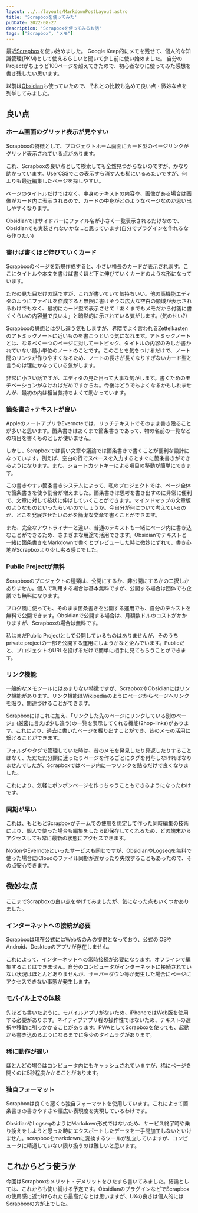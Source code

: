 ```yaml
---
layout: ../../layouts/MarkdownPostLayout.astro
title: 'Scrapboxを使ってみた'
pubDate: 2022-08-27
description: 'Scrapboxを使ってみるお話'
tags: ["Scrapbox", "メモ"]
---
```


最近[Scrapbox](https://scrapbox.io)を使い始めました。
Google Keep的にメモを残せて、個人的な知識管理(PKM)として使えるらしいと聞いて少し前に使い始めました。
自分のProjectがちょうど100ページを超えてきたので、初心者なりに使ってみた感想を書き残したい思います。

以前は[Obsidian](https://obsidian.md)も使っていたので、それとの比較も込めて良い点・微妙な点を列挙してみました。


## 良い点

### ホーム画面のグリッド表示が見やすい

Scrapboxの特徴として、プロジェクトホーム画面にカード型のページリンクがグリッド表示されている点があります。

これ、Scrapboxの良い点として検索しても全然見つからないのですが、かなり助かっています。UserCSSでこの表示すら消す人も稀にいるみたいですが、何よりも最近編集したページを探しやすい。

ページのタイトルだけではなく、中身のテキストの内容や、画像がある場合は画像がカード内に表示されるので、カードの中身がどのようなページなのか思い出しやすくなります。

Obsidianではサイドバーにファイル名が小さく一覧表示されるだけなので、Obsidianでも実装されないかな...と思っています(自分でプラグインを作れるなら作りたい)

### 書けば書くほど伸びていくカード

Scrapboxのページを新規作成すると、小さい横長のカードが表示されます。ここにタイトルや本文を書けば書くほど下に伸びていくカードのような形になっています。

ただの見た目だけの話ですが、これが書いていて気持ちいい。他の高機能エディタのようにファイルを作成すると無限に書けそうな広大な空白の領域が表示されるわけでもなく、最初にカード型で表示させて「あくまでもメモだから付箋に書くくらいの内容量で良いよ」と暗黙的に示されている気がします。(気のせい?)

Scrapboxの思想とは少し違う気もしますが、界隈でよく言われるZettelkastenのアトミックノートに近いものを書こうという気になれます。アトミックノートとは、なるべく一つのページに対して一トピック、タイトルの内容のみしか書かれていない最小単位のノートのことです。このことを気をつけるだけで、ノート間のリンクが作りやすくなるため、ノートの長さが長くなりすぎないカード型と言うのは理にかなっている気がします。

非常に小さい話ですが、エディタの見た目って大事な気がします。書くためのモチベーションがなければだめですからね。今後はどうでもよくなるかもしれませんが、最初の内は相当気持ちよくて助かっています。

### 箇条書き+テキストが良い

AppleのノートアプリやEvernoteでは、リッチテキストでそのまま書き殴ることが多いと思います。箇条書きはあくまで箇条書きであって、物の名前の一覧などの項目を書くものとしか使いません。

しかし、Scrapboxでは長い文章や議論では箇条書きで書くことが便利な設計になっています。例えば、空白の行でスペースを入力するとすぐに箇条書きができるようになります。また、ショートカットキーによる項目の移動が簡単にできます。

この書きやすい箇条書きシステムによって、私のプロジェクトでは、ページ全体で箇条書きを使う割合が増えました。箇条書きは思考を書き出すのに非常に便利で、文章に対して枝状に伸ばしていくことができます。マインドマップの文章版のようなものといったらいいのでしょうか。今自分が何について考えているのか、どこを発展させたいのかを簡潔な文章で書くことができます。

また、完全なアウトライナーと違い、普通のテキストも一緒にページ内に書き込むことができるため、さまざまな用途で活用できます。Obsidianでテキストと一緒に箇条書きをMarkdownで書くとプレビューした時に微妙にずれて、書き心地がScrapboxより少し劣る感じでした。

### Public Projectが無料

Scrapboxのプロジェクトの種類は、公開にするか、非公開にするかの二択しかありません。個人で利用する場合は基本無料ですが、公開する場合は団体でも企業でも無料になります。

ブログ風に使っても、そのまま箇条書きを公開する運用でも、自分のテキストを無料で公開できます。Obsidianで公開する場合は、月額数ドルのコストがかかりますが、Scrapboxの場合は無料です。

私はまだPublic Projectとして公開しているものはありませんが、そのうちprivate projectの一部を公開する運用にしようかなと企んでいます。Publicだと、プロジェクトのURLを投げるだけで簡単に相手に見てもらうことができます。

### リンク機能

一般的なメモツールにはあまりない特徴ですが、ScrapboxやObsidianにはリンク機能があります。リンク機能はWikipediaのようにページからページへリンクを貼り、関連づけることができます。

Scrapboxにはこれに加え、「リンクした先のページにリンクしている別のページ」(厳密に言えば少し違う)の一覧を表示してくれる機能(2hop-links)があります。これにより、過去に書いたページを掘り出すことができ、昔のメモの活用に繋げることができます。

フォルダやタグで管理していた時は、昔のメモを発見したり見返したりすることはなく、ただただ分類に迷ったりページを作るごとにタグを付与しなければなりませんでしたが、Scrapboxではページ内に一つリンクを貼るだけで良くなりました。

これにより、気軽にポンポンページを作っちゃうこともできるようになったわけです。

### 同期が早い

これは、もともとScrapboxがチームでの使用を想定して作った同時編集の技術により、個人で使った場合も編集をしたら即保存してくれるため、どの端末からアクセスしても常に最新の状態にアクセスできます。

NotionやEvernoteといったサービスも同じですが、ObsidianやLogseqを無料で使った場合にiCloudのファイル同期が遅かったり失敗することもあったので、その点安心できます。

## 微妙な点
ここまでScrapboxの良い点を挙げてみましたが、気になった点もいくつかありました。

### インターネットへの接続が必要

Scrapboxは現在公式にはWeb版のみの提供となっており、公式のiOSやAndroid、Desktopのアプリが存在しません。

これによって、インターネットへの常時接続が必要になります。オフラインで編集することはできません。自分のコンピュータがインターネットに接続されていない状況はほとんどありませんが、サーバーダウン等が発生した場合にページにアクセスできない事態が発生します。

### モバイル上での体験

先ほども書いたように、モバイルアプリがないため、iPhoneではWeb版を使用する必要があります。ネイティブアプリ程の操作性ではないため、テキストの選択や移動に引っかかることがあります。PWAとしてScrapboxを使っても、起動から書き込めるようになるまでに多少のタイムラグがあります。

### 稀に動作が遅い

ほとんどの場合はコンピュータ内にもキャッシュされていますが、稀にページを開くのに5秒程度かかることがあります。

### 独自フォーマット

Scrapboxは良くも悪くも独自フォーマットを使用しています。これによって箇条書きの書きやすさや幅広い表現度を実現しているわけです。

ObsidianやLogseqのようにMarkdown形式ではないため、サービス終了時や乗り換えをしようと思った時にエクスポートしたデータを一手間加工しないといけません。scrapboxをmarkdownに変換するツールが乱立していますが、コンピュータに精通していない限り扱うのは難しいと思います。

## これからどう使うか

今回はScrapboxのメリット・デメリットをひたすら書いてみました。結論としては、これからも使い続ける予定です。ObsidianのプラグインなどでScrapboxの使用感に近づけられたら最高だなとは思いますが、UXの良さは個人的にはScrapboxの方が上でした。